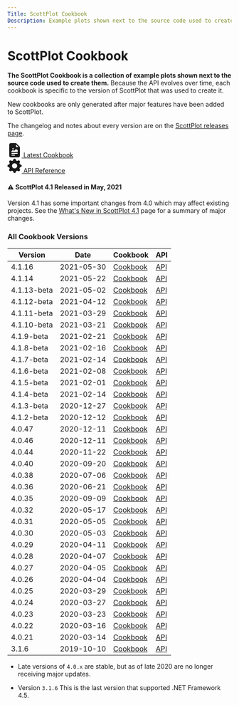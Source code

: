 ```yaml
---
Title: ScottPlot Cookbook
Description: Example plots shown next to the source code used to create them
---
```


# ScottPlot Cookbook

**The ScottPlot Cookbook is a collection of example plots shown next to the source code used to create them.** Because the API evolves over time, each cookbook is specific to the version of ScottPlot that was used to create it. 

New cookbooks are only generated after major features have been added to ScottPlot. 

The changelog and notes about every version are on the [ScottPlot releases page](https://github.com/ScottPlot/ScottPlot/releases).

<div class="d-flex justify-content-evenly">
    <div class="text-center m-3">
        <a class="btn btn-primary btn-lg fs-4" href="../cookbooks/latest">
            <svg xmlns="http://www.w3.org/2000/svg" width="32" height="32" fill="currentColor"
                class="bi bi-file-earmark-richtext-fill" viewBox="0 0 16 16">
                <path
                    d="M9.293 0H4a2 2 0 0 0-2 2v12a2 2 0 0 0 2 2h8a2 2 0 0 0 2-2V4.707A1 1 0 0 0 13.707 4L10 .293A1 1 0 0 0 9.293 0zM9.5 3.5v-2l3 3h-2a1 1 0 0 1-1-1zM7 6.25a.75.75 0 1 1-1.5 0 .75.75 0 0 1 1.5 0zm-.861 1.542 1.33.886 1.854-1.855a.25.25 0 0 1 .289-.047l1.888.974V9.5a.5.5 0 0 1-.5.5H5a.5.5 0 0 1-.5-.5V9s1.54-1.274 1.639-1.208zM5 11h6a.5.5 0 0 1 0 1H5a.5.5 0 0 1 0-1zm0 2h3a.5.5 0 0 1 0 1H5a.5.5 0 0 1 0-1z" />
            </svg>
            Latest Cookbook
        </a>
    </div>
    <div class="text-center m-3">
        <a class="btn btn-secondary btn-lg fs-4" href="https://www.fuget.org/packages/ScottPlot">
            <svg xmlns="http://www.w3.org/2000/svg" width="32" height="32" fill="currentColor"
                class="bi bi-gear-fill" viewBox="0 0 16 16">
                <path
                    d="M9.405 1.05c-.413-1.4-2.397-1.4-2.81 0l-.1.34a1.464 1.464 0 0 1-2.105.872l-.31-.17c-1.283-.698-2.686.705-1.987 1.987l.169.311c.446.82.023 1.841-.872 2.105l-.34.1c-1.4.413-1.4 2.397 0 2.81l.34.1a1.464 1.464 0 0 1 .872 2.105l-.17.31c-.698 1.283.705 2.686 1.987 1.987l.311-.169a1.464 1.464 0 0 1 2.105.872l.1.34c.413 1.4 2.397 1.4 2.81 0l.1-.34a1.464 1.464 0 0 1 2.105-.872l.31.17c1.283.698 2.686-.705 1.987-1.987l-.169-.311a1.464 1.464 0 0 1 .872-2.105l.34-.1c1.4-.413 1.4-2.397 0-2.81l-.34-.1a1.464 1.464 0 0 1-.872-2.105l.17-.31c.698-1.283-.705-2.686-1.987-1.987l-.311.169a1.464 1.464 0 0 1-2.105-.872l-.1-.34zM8 10.93a2.929 2.929 0 1 1 0-5.86 2.929 2.929 0 0 1 0 5.858z" />
            </svg>
            </svg>
            API Reference
        </a>
    </div>
</div>

<div class="alert alert-primary" role="alert">
  <h4 class="alert-heading">⚠️ ScottPlot 4.1 Released in May, 2021</h4>
  Version 4.1 has some important changes from 4.0 which may affect existing projects.
  See the <a href="../faq/version-4.1">What's New in ScottPlot 4.1</a> page for a summary of major changes.
</div>

### All Cookbook Versions

Version | Date | Cookbook | API
---|---|---|---
4.1.16 | 2021-05-30 | [Cookbook](../cookbooks/4.1.16) | [API](https://www.fuget.org/packages/ScottPlot/4.1.16)
4.1.14 | 2021-05-22 | [Cookbook](../cookbooks/4.1.14) | [API](https://www.fuget.org/packages/ScottPlot/4.1.14)
4.1.13-beta | 2021-05-02 | [Cookbook](../cookbooks/4.1.13-beta) | [API](https://www.fuget.org/packages/ScottPlot/4.1.13-beta)
4.1.12-beta | 2021-04-12 | [Cookbook](../cookbooks/4.1.12-beta) | [API](https://www.fuget.org/packages/ScottPlot/4.1.12-beta)
4.1.11-beta | 2021-03-29 | [Cookbook](../cookbooks/4.1.11-beta) | [API](https://www.fuget.org/packages/ScottPlot/4.1.11-beta)
4.1.10-beta | 2021-03-21 | [Cookbook](../cookbooks/4.1.10-beta) | [API](https://www.fuget.org/packages/ScottPlot/4.1.10-beta)
4.1.9-beta | 2021-02-21 | [Cookbook](../cookbooks/4.1.9-beta) | [API](https://www.fuget.org/packages/ScottPlot/4.1.9-beta)
4.1.8-beta | 2021-02-16 | [Cookbook](../cookbooks/4.1.8-beta) | [API](https://www.fuget.org/packages/ScottPlot/4.1.8-beta)
4.1.7-beta | 2021-02-14 | [Cookbook](../cookbooks/4.1.7-beta) | [API](https://www.fuget.org/packages/ScottPlot/4.1.7-beta)
4.1.6-beta | 2021-02-08 | [Cookbook](../cookbooks/4.1.6-beta) | [API](https://www.fuget.org/packages/ScottPlot/4.1.6-beta)
4.1.5-beta | 2021-02-01 | [Cookbook](../cookbooks/4.1.5-beta) | [API](https://www.fuget.org/packages/ScottPlot/4.1.5-beta)
4.1.4-beta | 2021-02-14 | [Cookbook](../cookbooks/4.1.4-beta) | [API](https://www.fuget.org/packages/ScottPlot/4.1.4-beta)
4.1.3-beta | 2020-12-27 | [Cookbook](../cookbooks/4.1.3-beta) | [API](https://www.fuget.org/packages/ScottPlot/4.1.3-beta)
4.1.2-beta | 2020-12-12 | [Cookbook](../cookbooks/4.1.2-beta) | [API](https://www.fuget.org/packages/ScottPlot/4.1.2-beta)
4.0.47 | 2020-12-11 | [Cookbook](../cookbooks/4.0.47) | [API](https://www.fuget.org/packages/ScottPlot/4.0.47)
4.0.46 | 2020-12-11 | [Cookbook](../cookbooks/4.0.46) | [API](https://www.fuget.org/packages/ScottPlot/4.0.46)
4.0.44 | 2020-11-22 | [Cookbook](../cookbooks/4.0.44) | [API](https://www.fuget.org/packages/ScottPlot/4.0.44)
4.0.40 | 2020-09-20 | [Cookbook](../cookbooks/4.0.40) | [API](https://www.fuget.org/packages/ScottPlot/4.0.40)
4.0.38 | 2020-07-06 | [Cookbook](../cookbooks/4.0.38) | [API](https://www.fuget.org/packages/ScottPlot/4.0.38)
4.0.36 | 2020-06-21 | [Cookbook](../cookbooks/4.0.36) | [API](https://www.fuget.org/packages/ScottPlot/4.0.36)
4.0.35 | 2020-09-09 | [Cookbook](../cookbooks/4.0.35) | [API](https://www.fuget.org/packages/ScottPlot/4.0.35)
4.0.32 | 2020-05-17 | [Cookbook](../cookbooks/4.0.32) | [API](https://www.fuget.org/packages/ScottPlot/4.0.32)
4.0.31 | 2020-05-05 | [Cookbook](../cookbooks/4.0.31) | [API](https://www.fuget.org/packages/ScottPlot/4.0.31)
4.0.30 | 2020-05-03 | [Cookbook](../cookbooks/4.0.30) | [API](https://www.fuget.org/packages/ScottPlot/4.0.30)
4.0.29 | 2020-04-11 | [Cookbook](../cookbooks/4.0.29) | [API](https://www.fuget.org/packages/ScottPlot/4.0.29)
4.0.28 | 2020-04-07 | [Cookbook](../cookbooks/4.0.28) | [API](https://www.fuget.org/packages/ScottPlot/4.0.28)
4.0.27 | 2020-04-05 | [Cookbook](../cookbooks/4.0.27) | [API](https://www.fuget.org/packages/ScottPlot/4.0.27)
4.0.26 | 2020-04-04 | [Cookbook](../cookbooks/4.0.26) | [API](https://www.fuget.org/packages/ScottPlot/4.0.26)
4.0.25 | 2020-03-29 | [Cookbook](../cookbooks/4.0.25) | [API](https://www.fuget.org/packages/ScottPlot/4.0.25)
4.0.24 | 2020-03-27 | [Cookbook](../cookbooks/4.0.24) | [API](https://www.fuget.org/packages/ScottPlot/4.0.24)
4.0.23 | 2020-03-23 | [Cookbook](../cookbooks/4.0.23) | [API](https://www.fuget.org/packages/ScottPlot/4.0.23)
4.0.22 | 2020-03-16 | [Cookbook](../cookbooks/4.0.22) | [API](https://www.fuget.org/packages/ScottPlot/4.0.22)
4.0.21 | 2020-03-14 | [Cookbook](../cookbooks/4.0.21) | [API](https://www.fuget.org/packages/ScottPlot/4.0.21)
3.1.6 | 2019-10-10 | [Cookbook](../cookbooks/3.1.6) | [API](https://www.fuget.org/packages/ScottPlot/3.1.6)

* Late versions of `4.0.x` are stable, but as of late 2020 are no longer receiving major updates.

* Version `3.1.6` This is the last version that supported .NET Framework 4.5.

